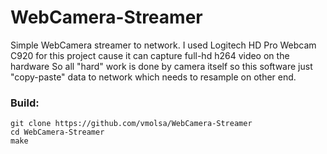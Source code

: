 WebCamera-Streamer
=============

Simple WebCamera streamer to network.
I used Logitech HD Pro Webcam C920 for this project cause it can capture full-hd h264 video on the hardware
So all "hard" work is done by camera itself so this software just "copy-paste" data to network which needs to resample on other end. 

### Build:
    
    git clone https://github.com/vmolsa/WebCamera-Streamer
    cd WebCamera-Streamer
    make

